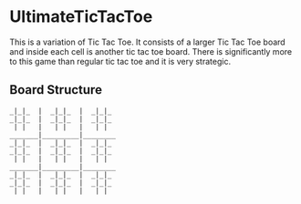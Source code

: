# UltimateTicTacToe
This is a variation of Tic Tac Toe. It consists of a larger Tic Tac Toe board
and inside each cell is another tic tac toe board. There is significantly more
to this game than regular tic tac toe and it is very strategic.

## Board Structure
```text
_|_|_  |  _|_|_  |  _|_|_
_|_|_  |  _|_|_  |  _|_|_
 | |   |   | |   |   | |  
_______|_________|________
_|_|_  |  _|_|_  |  _|_|_
_|_|_  |  _|_|_  |  _|_|_
 | |   |   | |   |   | |  
_______|_________|________
_|_|_  |  _|_|_  |  _|_|_
_|_|_  |  _|_|_  |  _|_|_
 | |   |   | |   |   | |  
 ```

